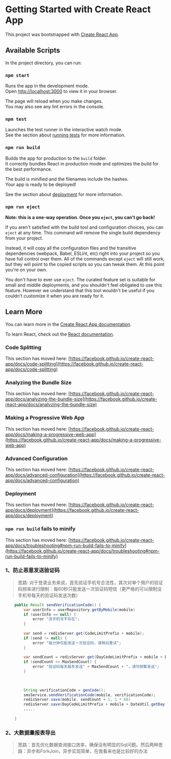 # Getting Started with Create React App

This project was bootstrapped with [Create React App](https://github.com/facebook/create-react-app).

## Available Scripts

In the project directory, you can run:

### `npm start`

Runs the app in the development mode.\
Open [http://localhost:3000](http://localhost:3000) to view it in your browser.

The page will reload when you make changes.\
You may also see any lint errors in the console.

### `npm test`

Launches the test runner in the interactive watch mode.\
See the section about [running tests](https://facebook.github.io/create-react-app/docs/running-tests) for more information.

### `npm run build`

Builds the app for production to the `build` folder.\
It correctly bundles React in production mode and optimizes the build for the best performance.

The build is minified and the filenames include the hashes.\
Your app is ready to be deployed!

See the section about [deployment](https://facebook.github.io/create-react-app/docs/deployment) for more information.

### `npm run eject`

**Note: this is a one-way operation. Once you `eject`, you can't go back!**

If you aren't satisfied with the build tool and configuration choices, you can `eject` at any time. This command will remove the single build dependency from your project.

Instead, it will copy all the configuration files and the transitive dependencies (webpack, Babel, ESLint, etc) right into your project so you have full control over them. All of the commands except `eject` will still work, but they will point to the copied scripts so you can tweak them. At this point you're on your own.

You don't have to ever use `eject`. The curated feature set is suitable for small and middle deployments, and you shouldn't feel obligated to use this feature. However we understand that this tool wouldn't be useful if you couldn't customize it when you are ready for it.

## Learn More

You can learn more in the [Create React App documentation](https://facebook.github.io/create-react-app/docs/getting-started).

To learn React, check out the [React documentation](https://reactjs.org/).

### Code Splitting

This section has moved here: [https://facebook.github.io/create-react-app/docs/code-splitting](https://facebook.github.io/create-react-app/docs/code-splitting)

### Analyzing the Bundle Size

This section has moved here: [https://facebook.github.io/create-react-app/docs/analyzing-the-bundle-size](https://facebook.github.io/create-react-app/docs/analyzing-the-bundle-size)

### Making a Progressive Web App

This section has moved here: [https://facebook.github.io/create-react-app/docs/making-a-progressive-web-app](https://facebook.github.io/create-react-app/docs/making-a-progressive-web-app)

### Advanced Configuration

This section has moved here: [https://facebook.github.io/create-react-app/docs/advanced-configuration](https://facebook.github.io/create-react-app/docs/advanced-configuration)

### Deployment

This section has moved here: [https://facebook.github.io/create-react-app/docs/deployment](https://facebook.github.io/create-react-app/docs/deployment)

### `npm run build` fails to minify

This section has moved here: [https://facebook.github.io/create-react-app/docs/troubleshooting#npm-run-build-fails-to-minify](https://facebook.github.io/create-react-app/docs/troubleshooting#npm-run-build-fails-to-minify)


### 1、防止恶意发送验证码

> 思路: 对于登录业务来说，首先验证手机号合法性，其次对单个用户的验证码频率进行限制：每60秒只能发送一次验证码短信（更严格的可以限制没手机号每天的验证码发送次数）

~~~java 
	public Result sendVerificationCode() {
		var userInfo = userRepository.getByMobile(mobile)
		if (userInfo == null) {
			error "该手机号不存在";
		}
		
		var send = redisServer.get(CodeLimitPrefix + mobile);
		if (send != null) {
			error "每分钟仅能发送一次验证码，请稍后重试";
		}
		
		var sendCount = redisServer.get(DayCodeLimitPrefix + mobile + DateUtil.getDay());
		if (sendCount >= MaxSendCount) {
			error "验证码每天最多发送" + MaxSendCount + "，请勿频繁发送";
		}
		

		
		String verificationCode = genCode();
		smsService.sendVerificationCode(mobile, verificationCode);
		redisServer.save(mobile, sendCount + 1, 1 * 60)
		redisServer.save(DayCodeLimitPrefix + mobile + DateUtil.getDay(), (preCount) -> preCount + 1, 24 * 60 * 60)
		.....
		
	}
~~~

### 2、大数据量报表导出

> 思路：首先优化数据查询接口效率，确保没有明显的Sql问题。然后两种思路：异步和ForkJoin，异步实现简单，在我看来也是比较好的办法


